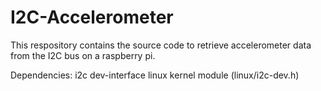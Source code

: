 # I2C-Accelerometer
This respository contains the source code to retrieve accelerometer data from the I2C bus on a raspberry pi.

Dependencies:
i2c dev-interface linux kernel module (linux/i2c-dev.h)